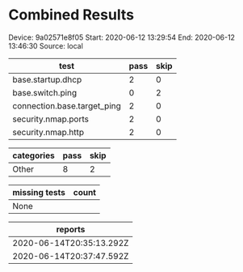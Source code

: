 # Combined Results
Device: 9a02571e8f05
Start: 2020-06-12 13:29:54
End: 2020-06-12 13:46:30
Source: local

|test|pass|skip|
|---|---|---|
|base.startup.dhcp|2|0|
|base.switch.ping|0|2|
|connection.base.target_ping|2|0|
|security.nmap.ports|2|0|
|security.nmap.http|2|0|

|categories|pass|skip|
|---|---|---|
|Other|8|2|

|missing tests|count|
|---|---|
|None|

|reports|
|---|
|2020-06-14T20:35:13.292Z|
|2020-06-14T20:37:47.592Z|
